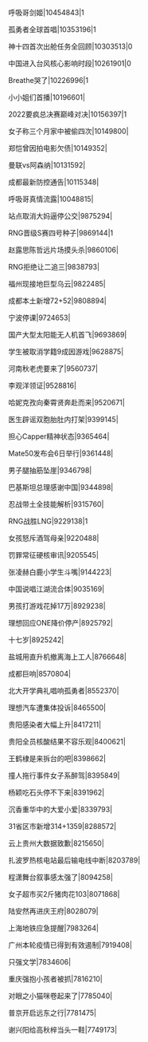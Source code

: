 呼吸哥剑姬|10454843|1

孤勇者全球首唱|10353196|1

神十四首次出舱任务全回顾|10303513|0

中国进入台风核心影响时段|10261901|0

Breathe哭了|10226996|1

小小姐们首播|10196601|

2022要疯总决赛巅峰对决|10156397|1

女子称三个月家中被偷四次|10149800|

郑恺曾因拍电影欠债|10149352|

曼联vs阿森纳|10131592|

成都最新防控通告|10115348|

呼吸哥真情流露|10048815|

站点取消大妈逼停公交|9875294|

RNG晋级S赛四号种子|9869144|1

赵露思陈哲远片场摸头杀|9860106|

RNG拒绝让二追三|9838793|

福州现接地巨型乌云|9822485|

成都本土新增72+52|9808894|

宁波停课|9724653|

国产大型太阳能无人机首飞|9693869|

学生被取消学籍9成因游戏|9628875|

河南秋老虎要来了|9560737|

李观洋领证|9528816|

哈妮克孜向秦霄贤奔赴而来|9520671|

医生辟谣双胞胎肚内打架|9399145|

担心Capper精神状态|9365464|

Mate50发布会6日举行|9361448|

男子腿抽筋坠崖|9346798|

巴基斯坦总理感谢中国|9344898|

忍战带土全技能解析|9315760|

RNG战胜LNG|9229138|1

女孩怒斥酒驾母亲|9220488|

罚罪常征硬核审讯|9205545|

张凌赫白鹿小学生斗嘴|9144223|

中国说唱江湖流合体|9035169|

男孩打游戏花掉17万|8929238|

理想回应ONE降价停产|8925792|

十七岁|8925242|

盐城用直升机撤离海上工人|8766648|

成都巨响|8570804|

北大开学典礼唱响孤勇者|8552370|

理想汽车遭集体投诉|8465500|

贵阳感染者大幅上升|8417211|

贵阳全员核酸结果不容乐观|8400621|

王鹤棣是来拆台的吧|8398662|

撞人拖行事件女子系醉驾|8395849|

杨颖吃石头停不下来|8391962|

沉香重华中的大爱小爱|8339793|

31省区市新增314+1359|8288572|

云上贵州大数据致歉|8215650|

扎波罗热核电站最后输电线中断|8203789|

程潇舞台叙事感太强了|8094258|

女子超市买2斤猪肉花103|8071868|

陆安然再进庆王府|8028079|

上海地铁应急提醒|7983264|

广州本轮疫情已得到有效遏制|7919408|

只强文学|7834606|

重庆强抱小孩者被抓|7816210|

对眼之小猫咪卷起来了|7785040|

普京开启远东之行|7781475|

谢兴阳给高秋梓当头一鞋|7749173|


